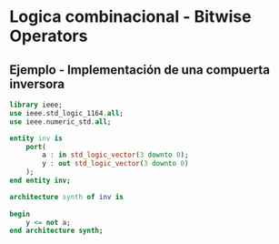 # Logica combinacional - Bitwise Operators #

## Ejemplo - Implementación de una compuerta inversora ##

```vhdl
library ieee;
use ieee.std_logic_1164.all;
use ieee.numeric_std.all;

entity inv is
	port(
		a : in std_logic_vector(3 downto 0);
		y : out std_logic_vector(3 downto 0)
	);
end entity inv;

architecture synth of inv is
	
begin
	y <= not a;
end architecture synth;
```
